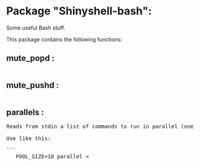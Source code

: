 # Package "Shinyshell-bash":

Some useful Bash stuff.

This package contains the following functions:


## mute_popd  :

<pre>
</pre>


## mute_pushd  :

<pre>
</pre>


## parallels  :

<pre>
Reads from stdin a list of commands to run in parallel (one per line). Set a POOL_SIZE variable to limit the number of parallel processes.

Use like this:

```
   POOL_SIZE=10 parallel <<EOF
   echo [1] hi boy
   sleep 2; echo [6] just slept 2
   sleep 1; echo [5] you will not see this immediately cause slept 1
   echo [2] this && echo [3] will && echo [4] work!
   EOF
```

PS: this script was described at: http://milhouseonsoftware.com/2015/11/20/writing-a-process-pool-in-bash/
</pre>


